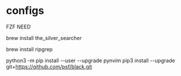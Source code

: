 # configs

FZF NEED

brew install the_silver_searcher

brew install ripgrep

python3 -m pip install --user --upgrade pynvim
pip3 install --upgrade git+https://github.com/psf/black.git
